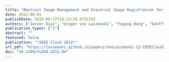 ```yaml
---
title: "Abstract Image Management and Universal Image Registration for Cloud and HPC Infrastructures"
date: 2012-06-01
publishDate: 2019-08-27T18:23:28.075239Z
authors: ["Javier Diaz", "Gregor von Laszewski", "Fugang Wang", "Geoffrey C. Fox"]
publication_types: ["1"]
abstract: ""
featured: false
publication: "*IEEE Cloud 2012*"
url_pdf: "https://laszewski.github.io/papers/vonLaszewski-12-IEEECloud2012.pdf"
doi: "10.1109/CLOUD.2012.94"
---
```


